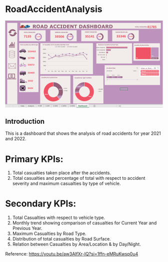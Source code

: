 # RoadAccidentAnalysis
![](RoadAccidentDB.png)

## Introduction
This is a dashboard that shows the analysis of road accidents for year 2021 and 2022.

# Primary KPIs:
1. Total casualties taken place after the accidents.
2. Total casualties and percentage of total with  respect to accident severity and maximum casualties by type of vehicle.

# Secondary KPIs:
1. Total Casualties with respect to vehicle type.
2. Monthly trend showing comparison of casualties for Current Year and Previous Year.
3. Maximum Casualties by Road Type.
4. Distribution of total casualties by Road Surface.
5. Relation between Casualties by Area/Location & by Day/Night.

Reference:
https://youtu.be/aw3AlfXr-IQ?si=1ffn-eMRuKwsp0u4
